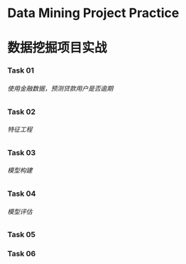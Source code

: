# Data Mining Project Practice
# 数据挖掘项目实战
### Task 01 
###### 使用金融数据，预测贷款用户是否逾期
### Task 02
###### 特征工程
### Task 03
###### 模型构建
### Task 04
###### 模型评估
### Task 05

### Task 06
